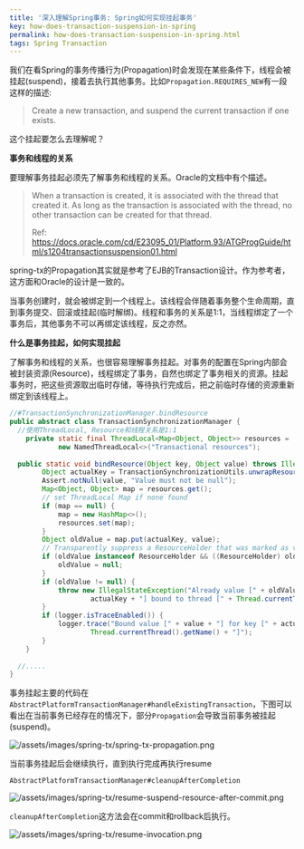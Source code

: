 ```yaml
---
title: '深入理解Spring事务: Spring如何实现挂起事务'
key: how-does-transaction-suspension-in-spring
permalink: how-does-transaction-suspension-in-spring.html
tags: Spring Transaction
---
```


我们在看Spring的事务传播行为(Propagation)时会发现在某些条件下，线程会被挂起(suspend)，接着去执行其他事务。比如`Propagation.REQUIRES_NEW`有一段这样的描述:

> Create a new transaction, and suspend the current transaction if one exists.

这个挂起要怎么去理解呢？

**事务和线程的关系**

要理解事务挂起必须先了解事务和线程的关系。Oracle的文档中有个描述。

> When a transaction is created, it is associated with the thread that created it. As long as the transaction is associated with the thread, no other transaction can be created for that thread.
>
> Ref: https://docs.oracle.com/cd/E23095_01/Platform.93/ATGProgGuide/html/s1204transactionsuspension01.html

spring-tx的Propagation其实就是参考了EJB的Transaction设计。作为参考者，这方面和Oracle的设计是一致的。

当事务创建时，就会被绑定到一个线程上。该线程会伴随着事务整个生命周期，直到事务提交、回滚或挂起(临时解绑)。线程和事务的关系是1:1，当线程绑定了一个事务后，其他事务不可以再绑定该线程，反之亦然。
<!--more-->

**什么是事务挂起，如何实现挂起**

了解事务和线程的关系，也很容易理解事务挂起。对事务的配置在Spring内部会被封装资源(Resource)，线程绑定了事务，自然也绑定了事务相关的资源。挂起事务时，把这些资源取出临时存储，等待执行完成后，把之前临时存储的资源重新绑定到该线程上。

```java
//#TransactionSynchronizationManager.bindResource
public abstract class TransactionSynchronizationManager {
  //使用ThreadLocal, Resource和线程关系是1:1
	private static final ThreadLocal<Map<Object, Object>> resources =
			new NamedThreadLocal<>("Transactional resources");
	
  public static void bindResource(Object key, Object value) throws IllegalStateException {
		Object actualKey = TransactionSynchronizationUtils.unwrapResourceIfNecessary(key);
		Assert.notNull(value, "Value must not be null");
		Map<Object, Object> map = resources.get();
		// set ThreadLocal Map if none found
		if (map == null) {
			map = new HashMap<>();
			resources.set(map);
		}
		Object oldValue = map.put(actualKey, value);
		// Transparently suppress a ResourceHolder that was marked as void...
		if (oldValue instanceof ResourceHolder && ((ResourceHolder) oldValue).isVoid()) {
			oldValue = null;
		}
		if (oldValue != null) {
			throw new IllegalStateException("Already value [" + oldValue + "] for key [" +
					actualKey + "] bound to thread [" + Thread.currentThread().getName() + "]");
		}
		if (logger.isTraceEnabled()) {
			logger.trace("Bound value [" + value + "] for key [" + actualKey + "] to thread [" +
					Thread.currentThread().getName() + "]");
		}
	}
  
  //.....
}
```

事务挂起主要的代码在`AbstractPlatformTransactionManager#handleExistingTransaction`，下图可以看出在当前事务已经存在的情况下，部分`Propagation`会导致当前事务被挂起(suspend)。

![/assets/images/spring-tx/spring-tx-propagation.png](https://bigbyto.gitee.io/assets/images/spring-tx/spring-tx-propagation.png)

当前事务挂起后会继续执行，直到执行完成再执行resume

`AbstractPlatformTransactionManager#cleanupAfterCompletion`

![/assets/images/spring-tx/resume-suspend-resource-after-commit.png](https://bigbyto.gitee.io/assets/images/spring-tx/resume-suspend-resource-after-commit.png)

`cleanupAfterCompletion`这方法会在commit和rollback后执行。

![/assets/images/spring-tx/resume-invocation.png](https://bigbyto.gitee.io/assets/images/spring-tx/resume-invocation.png)